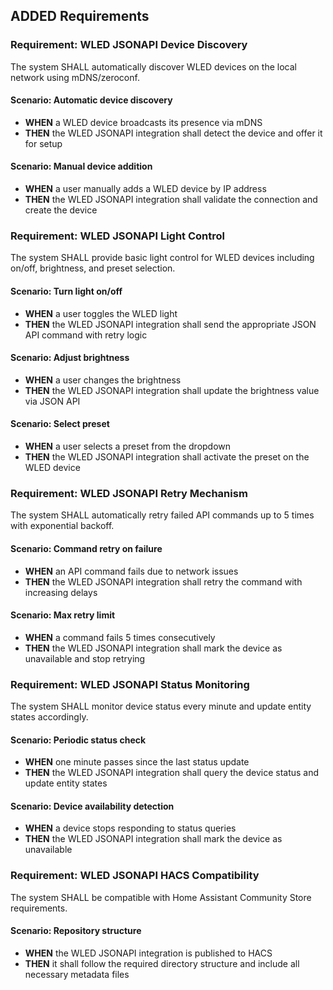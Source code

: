 ## ADDED Requirements

### Requirement: WLED JSONAPI Device Discovery
The system SHALL automatically discover WLED devices on the local network using mDNS/zeroconf.

#### Scenario: Automatic device discovery
- **WHEN** a WLED device broadcasts its presence via mDNS
- **THEN** the WLED JSONAPI integration shall detect the device and offer it for setup

#### Scenario: Manual device addition
- **WHEN** a user manually adds a WLED device by IP address
- **THEN** the WLED JSONAPI integration shall validate the connection and create the device

### Requirement: WLED JSONAPI Light Control
The system SHALL provide basic light control for WLED devices including on/off, brightness, and preset selection.

#### Scenario: Turn light on/off
- **WHEN** a user toggles the WLED light
- **THEN** the WLED JSONAPI integration shall send the appropriate JSON API command with retry logic

#### Scenario: Adjust brightness
- **WHEN** a user changes the brightness
- **THEN** the WLED JSONAPI integration shall update the brightness value via JSON API

#### Scenario: Select preset
- **WHEN** a user selects a preset from the dropdown
- **THEN** the WLED JSONAPI integration shall activate the preset on the WLED device

### Requirement: WLED JSONAPI Retry Mechanism
The system SHALL automatically retry failed API commands up to 5 times with exponential backoff.

#### Scenario: Command retry on failure
- **WHEN** an API command fails due to network issues
- **THEN** the WLED JSONAPI integration shall retry the command with increasing delays

#### Scenario: Max retry limit
- **WHEN** a command fails 5 times consecutively
- **THEN** the WLED JSONAPI integration shall mark the device as unavailable and stop retrying

### Requirement: WLED JSONAPI Status Monitoring
The system SHALL monitor device status every minute and update entity states accordingly.

#### Scenario: Periodic status check
- **WHEN** one minute passes since the last status update
- **THEN** the WLED JSONAPI integration shall query the device status and update entity states

#### Scenario: Device availability detection
- **WHEN** a device stops responding to status queries
- **THEN** the WLED JSONAPI integration shall mark the device as unavailable

### Requirement: WLED JSONAPI HACS Compatibility
The system SHALL be compatible with Home Assistant Community Store requirements.

#### Scenario: Repository structure
- **WHEN** the WLED JSONAPI integration is published to HACS
- **THEN** it shall follow the required directory structure and include all necessary metadata files